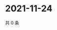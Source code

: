 # 2021-11-24

共 0 条

<!-- BEGIN WEIBO -->
<!-- 最后更新时间 Wed Nov 24 2021 04:12:11 GMT+0800 (China Standard Time) -->

<!-- END WEIBO -->
